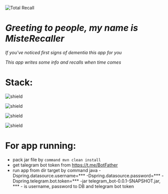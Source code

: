 ![Total Recall](https://mixnews.lv/wp-content/uploads/2022/07/1/2022-07-01-mixnews-fakkhvcilkjx.jpg)
# ***Greeting to people, my name is MisteRecaller***

*If you've noticed first signs of dementia this app for you*

*This app writes some info and recalls when time comes*

# Stack:
![shield](https://img.shields.io/badge/java-red)

![shield](https://img.shields.io/badge/spring-green)

![shield](https://img.shields.io/badge/pengrad-grey)

![shield](https://img.shields.io/badge/postgres-blue)

# For app running:
- pack jar file by ```command mvn clean install```
- get talegram bot token from https://t.me/BotFather
- run app from dir target by command java -Dspring.datasource.username=*** -Dspring.datasource.password=*** -Dspring.telegram.bot.token=*** -jar telegram_bot-0.0.1-SNAPSHOT.jar, *** - is username, password to DB and telegram bot token
